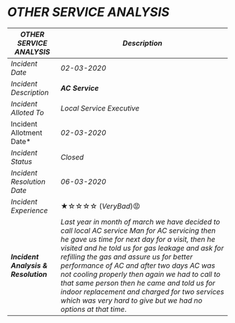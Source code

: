 # ***OTHER SERVICE ANALYSIS***
***OTHER SERVICE ANALYSIS*** | ***Description***
----------------------------|-------------------------
*Incident Date*	                |             *02-03-2020*
*Incident Description*	         |             ***AC Service***
*Incident Alloted To*	          |            *Local Service Executive*
Incident Allotment Date*           |          *02-03-2020*
*Incident Status*                   |        *Closed*
*Incident Resolution Date*	       |       *06-03-2020*    
*Incident Experience*                 |      ★☆☆☆☆   (*VeryBad*)😡	                       
***Incident Analysis & Resolution***    |     *Last year in month of march we have decided to call local AC service Man for AC servicing then he gave us time for next day for a visit, then he visited and he told us for gas leakage and ask for refilling the gas and assure us for better performance of AC and after two days AC was not cooling properly then again we had to call to that same person then he came and told us for indoor replacement and charged for two services which was very hard to give but we had no options at that time*.
